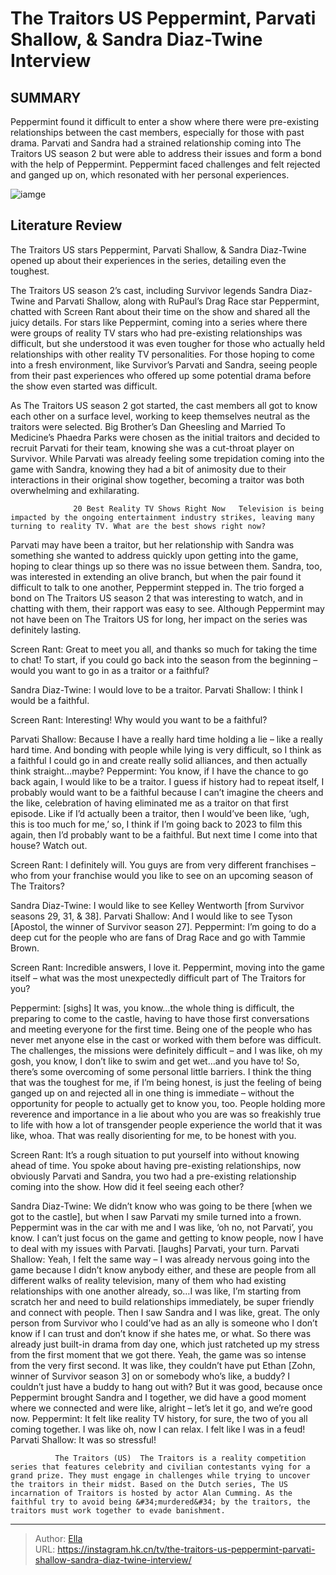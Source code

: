 # The Traitors US Peppermint, Parvati Shallow, &amp; Sandra Diaz-Twine Interview


## SUMMARY 



  Peppermint found it difficult to enter a show where there were pre-existing relationships between the cast members, especially for those with past drama.   Parvati and Sandra had a strained relationship coming into The Traitors US season 2 but were able to address their issues and form a bond with the help of Peppermint.   Peppermint faced challenges and felt rejected and ganged up on, which resonated with her personal experiences.  

![iamge](https://static1.srcdn.com/wordpress/wp-content/uploads/2024/01/1_12-9-pm-et-the-traitors-us_-why-the-traitors-chose-the-perfect-first-victim-spoilers.jpg)

## Literature Review

The Traitors US stars Peppermint, Parvati Shallow, &amp; Sandra Diaz-Twine opened up about their experiences in the series, detailing even the toughest.




The Traitors US season 2’s cast, including Survivor legends Sandra Diaz-Twine and Parvati Shallow, along with RuPaul’s Drag Race star Peppermint, chatted with Screen Rant about their time on the show and shared all the juicy details. For stars like Peppermint, coming into a series where there were groups of reality TV stars who had pre-existing relationships was difficult, but she understood it was even tougher for those who actually held relationships with other reality TV personalities. For those hoping to come into a fresh environment, like Survivor’s Parvati and Sandra, seeing people from their past experiences who offered up some potential drama before the show even started was difficult.




As The Traitors US season 2 got started, the cast members all got to know each other on a surface level, working to keep themselves neutral as the traitors were selected. Big Brother’s Dan Gheesling and Married To Medicine’s Phaedra Parks were chosen as the initial traitors and decided to recruit Parvati for their team, knowing she was a cut-throat player on Survivor. While Parvati was already feeling some trepidation coming into the game with Sandra, knowing they had a bit of animosity due to their interactions in their original show together, becoming a traitor was both overwhelming and exhilarating.

                  20 Best Reality TV Shows Right Now   Television is being impacted by the ongoing entertainment industry strikes, leaving many turning to reality TV. What are the best shows right now?   

Parvati may have been a traitor, but her relationship with Sandra was something she wanted to address quickly upon getting into the game, hoping to clear things up so there was no issue between them. Sandra, too, was interested in extending an olive branch, but when the pair found it difficult to talk to one another, Peppermint stepped in. The trio forged a bond on The Traitors US season 2 that was interesting to watch, and in chatting with them, their rapport was easy to see. Although Peppermint may not have been on The Traitors US for long, her impact on the series was definitely lasting.




Screen Rant: Great to meet you all, and thanks so much for taking the time to chat! To start, if you could go back into the season from the beginning – would you want to go in as a traitor or a faithful? 


Sandra Diaz-Twine: I would love to be a traitor.
Parvati Shallow: I think I would be a faithful.


Screen Rant: Interesting! Why would you want to be a faithful? 


Parvati Shallow: Because I have a really hard time holding a lie – like a really hard time. And bonding with people while lying is very difficult, so I think as a faithful I could go in and create really solid alliances, and then actually think straight…maybe?
Peppermint: You know, if I have the chance to go back again, I would like to be a traitor. I guess if history had to repeat itself, I probably would want to be a faithful because I can’t imagine the cheers and the like, celebration of having eliminated me as a traitor on that first episode. Like if I’d actually been a traitor, then I would’ve been like, ‘ugh, this is too much for me,’ so, I think if I’m going back to 2023 to film this again, then I’d probably want to be a faithful. But next time I come into that house? Watch out.





Screen Rant: I definitely will. You guys are from very different franchises – who from your franchise would you like to see on an upcoming season of The Traitors? 


Sandra Diaz-Twine: I would like to see Kelley Wentworth [from Survivor seasons 29, 31, &amp; 38].
Parvati Shallow: And I would like to see Tyson [Apostol, the winner of Survivor season 27].
Peppermint: I’m going to do a deep cut for the people who are fans of Drag Race and go with Tammie Brown.


Screen Rant: Incredible answers, I love it. Peppermint, moving into the game itself – what was the most unexpectedly difficult part of The Traitors for you?


Peppermint: [sighs] It was, you know…the whole thing is difficult, the preparing to come to the castle, having to have those first conversations and meeting everyone for the first time. Being one of the people who has never met anyone else in the cast or worked with them before was difficult. The challenges, the missions were definitely difficult – and I was like, oh my gosh, you know, I don’t like to swim and get wet…and you have to! So, there’s some overcoming of some personal little barriers.
I think the thing that was the toughest for me, if I’m being honest, is just the feeling of being ganged up on and rejected all in one thing is immediate – without the opportunity for people to actually get to know you, too. People holding more reverence and importance in a lie about who you are was so freakishly true to life with how a lot of transgender people experience the world that it was like, whoa. That was really disorienting for me, to be honest with you.





Screen Rant: It’s a rough situation to put yourself into without knowing ahead of time. You spoke about having pre-existing relationships, now obviously Parvati and Sandra, you two had a pre-existing relationship coming into the show. How did it feel seeing each other? 


Sandra Diaz-Twine: We didn’t know who was going to be there [when we got to the castle], but when I saw Parvati my smile turned into a frown. Peppermint was in the car with me and I was like, ‘oh no, not Parvati’, you know. I can’t just focus on the game and getting to know people, now I have to deal with my issues with Parvati. [laughs] Parvati, your turn.
Parvati Shallow: Yeah, I felt the same way – I was already nervous going into the game because I didn’t know anybody either, and these are people from all different walks of reality television, many of them who had existing relationships with one another already, so…I was like, I’m starting from scratch her and need to build relationships immediately, be super friendly and connect with people. Then I saw Sandra and I was like, great. The only person from Survivor who I could’ve had as an ally is someone who I don’t know if I can trust and don’t know if she hates me, or what. So there was already just built-in drama from day one, which just ratcheted up my stress from the first moment that we got there.
Yeah, the game was so intense from the very first second. It was like, they couldn’t have put Ethan [Zohn, winner of Survivor season 3] on or somebody who’s like, a buddy? I couldn’t just have a buddy to hang out with? But it was good, because once Peppermint brought Sandra and I together, we did have a good moment where we connected and were like, alright – let’s let it go, and we’re good now.
Peppermint: It felt like reality TV history, for sure, the two of you all coming together. I was like oh, now I can relax. I felt like I was in a feud!
Parvati Shallow: It was so stressful!





              The Traitors (US)  The Traitors is a reality competition series that features celebrity and civilian contestants vying for a grand prize. They must engage in challenges while trying to uncover the traitors in their midst. Based on the Dutch series, The US incarnation of Traitors is hosted by actor Alan Cumming. As the faithful try to avoid being &#34;murdered&#34; by the traitors, the traitors must work together to evade banishment.   

 



---

> Author: [Ella](https://instagram.hk.cn/)  
> URL: https://instagram.hk.cn/tv/the-traitors-us-peppermint-parvati-shallow-sandra-diaz-twine-interview/  

